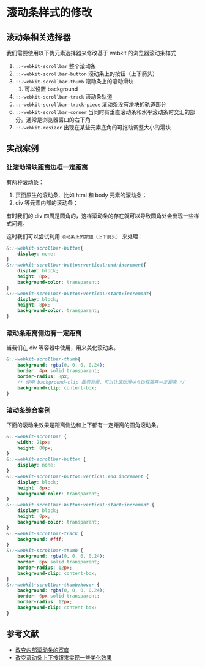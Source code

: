 # 滚动条样式的修改

## 滚动条相关选择器

我们需要使用以下伪元素选择器来修改基于 webkit 的浏览器滚动条样式

1. `::-webkit-scrollbar` 整个滚动条
2. `::-webkit-scrollbar-button` 滚动条上的按钮（上下箭头）
3. `::-webkit-scrollbar-thumb` 滚动条上的滚动滑块
   1. 可以设置 background
4. `::-webkit-scrollbar-track` 滚动条轨道
5. `::-webkit-scrollbar-track-piece` 滚动条没有滑块的轨道部分
6. `::-webkit-scrollbar-corner` 当同时有垂直滚动条和水平滚动条时交汇的部分。通常是浏览器窗口的右下角
7. `::-webkit-resizer` 出现在某些元素底角的可拖动调整大小的滑块

## 实战案例

### 让滚动滑块距离边框一定距离

有两种滚动条：

1. 页面原生的滚动条、比如 html 和 body 元素的滚动条；
2. div 等元素内部的滚动条；

有时我们的 div 四周是圆角的，这样滚动条的存在就可以导致圆角处会出现一些样式问题。

这时我们可以尝试利用 `滚动条上的按钮（上下箭头）` 来处理：

```css
&::-webkit-scrollbar-button{
    display: none;
}
&::-webkit-scrollbar-button:vertical:end:increment{
    display: block;
    height: 8px;
    background-color: transparent;
}
&::-webkit-scrollbar-button:vertical:start:increment{
    display: block;
    height: 8px;
    background-color: transparent;
}
```

### 滚动条距离侧边有一定距离

当我们在 div 等容器中使用，用来美化滚动条。

```css
&::-webkit-scrollbar-thumb{
    background: rgba(0, 0, 0, 0.24);
    border: 4px solid transparent;
    border-radius: 8px;
    /* 使用 background-clip 裁剪背景，可以让滚动滑块与边框隔开一定距离 */
    background-clip: content-box;
}
```

### 滚动条综合案例

下面的滚动条效果是距离侧边和上下都有一定距离的圆角滚动条。

```css
&::-webkit-scrollbar {
    width: 21px;
    height: 80px;
}
&::-webkit-scrollbar-button {
    display: none;
}
&::-webkit-scrollbar-button:vertical:end:increment {
    display: block;
    height: 8px;
    background-color: transparent;
}
&::-webkit-scrollbar-button:vertical:start:increment {
    display: block;
    height: 8px;
    background-color: transparent;
}
&::-webkit-scrollbar-track {
    background: #fff;
}
&::-webkit-scrollbar-thumb {
    background: rgba(0, 0, 0, 0.24);
    border: 6px solid transparent;
    border-radius: 12px;
    background-clip: content-box;
}
&::-webkit-scrollbar-thumb:hover {
    background: rgba(0, 0, 0, 0.24);
    border: 6px solid transparent;
    border-radius: 12px;
    background-clip: content-box;
}
```

## 参考文献
- [改变内部滚动条的宽度](https://www.jianshu.com/p/fa4a67cfb154)
- [改变滚动条上下按钮来实现一些美化效果](https://blog.csdn.net/u013778905/article/details/101192915)